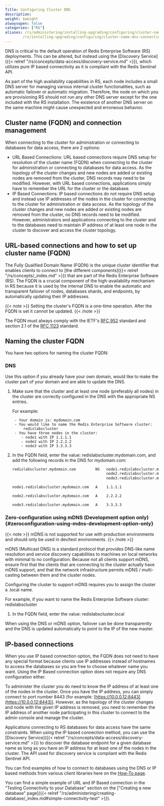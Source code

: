 ```yaml
---
Title: Configuring Cluster DNS
description:
weight: $weight
alwaysopen: false
categories: ["RS"]
aliases: /rs/administering/installing-upgrading/configuring/cluster-name-dns-connection-management/
        /rs/installing-upgrading/configuring/cluster-name-dns-connection-management/
---
```

DNS is critical to the default operation of Redis Enterprise Software
(RS) deployments. This can be altered, but instead using the [Discovery
Service]({{< relref "/rs/concepts/data-access/discovery-service.md" >}}),
which utilizes pure IP based connectivity as it is compliant with the
Redis Sentinel API.

As part of the high availability capabilities in RS, each node includes
a small DNS server for managing various internal cluster
functionalities, such as automatic failover or automatic migration.
Therefore, the node on which you are provisioning RS should not run any
other DNS server except for the one included with the RS installation.
The existence of another DNS server on the same machine might cause
unexpected and erroneous behavior.

## Cluster name (FQDN) and connection management

When connecting to the cluster for administration or connecting to
databases for data access, there are 2 options:

- URL Based Connections: URL based connections require DNS setup for
    resolution of the cluster name (FQDN) when connecting to the cluster
    for administration or connecting to databases for data access. As
    the topology of the cluster changes and new nodes are added or
    existing nodes are removed from the cluster, DNS records may need to
    be modified. However, with URL based connections, applications
    simply have to remember the URL for the cluster or the database.
- IP Based Connections: IP based connections do not require DNS setup
    and instead use IP addresses of the nodes in the cluster for
    connecting to the cluster for administration or data access. As the
    topology of the cluster changes and new nodes are added or existing
    nodes are removed from the cluster, no DNS records need to be
    modified. However, administrators and applications connecting to the
    cluster and to the databases need to maintain IP address of at least
    one node in the cluster to discover and access the cluster topology.

## URL-based connections and how to set up cluster name (FQDN)

The Fully Qualified Domain Name (FQDN) is the unique cluster identifier
that enables clients to connect to [the different components]({{< relref "/rs/concepts/_index.md" >}}) that are
part of the Redis Enterprise Software (RS). The FQDN is a crucial
component of the high-availability mechanism in RS because it is used by
the internal DNS to enable the automatic and transparent failover of
nodes, databases shards, and endpoints, by automatically updating their
IP addresses.

{{< note >}}
Setting the cluster's FQDN is a one-time operation.
After the FQDN is set it cannot be updated.
{{< /note >}}

The FQDN must always comply with the IETF's [RFC
952](http://tools.ietf.org/html/rfc952) standard and section 2.1 of the
[RFC 1123](http://tools.ietf.org/html/rfc1123) standard.

## Naming the cluster FQDN

You have two options for naming the cluster FQDN:

### DNS

Use this option if you already have your own domain, would like to make
the cluster part of your domain and are able to update the DNS.

1. Make sure that the cluster and at least one node (preferably all nodes) in the cluster are correctly
    configured in the DNS with the appropriate NS entries.

    For example:

        - Your domain is: mydomain.com
        - You would like to name the Redis Enterprise Software cluster:
            redislabscluster
        - You have three nodes in the cluster:
           - node1 with IP 1.1.1.1
           - node2 with IP 2.2.2.2
           - node3 with IP 3.3.3.3

1. In the FQDN field, enter the value: redislabscluster.mydomain.com, and
    add the following records in the DNS for mydomain.com:

    ```sh
    redislabscluster.mydomain.com         NS   node1.redislabscluster.mydomain.com
                                               node2.redislabscluster.mydomain.com
                                               node3.redislabscluster.mydomain.com 

    node1.redislabscluster.mydomain.com   A    1.1.1.1

    node2.redislabscluster.mydomain.com   A    2.2.2.2
    
    node3.redislabscluster.mydomain.com   A    3.3.3.3
    ```

### Zero-configuration using mDNS (Development option only) {#zeroconfiguration-using-mdns-development-option-only}

{{< note >}}
mDNS is not supported for use with production environments and
should only be used in dev/test environments.
{{< /note >}}

mDNS (Multicast DNS) is a standard protocol that provides DNS-like name
resolution and service discovery capabilities to machines on local
networks with minimal to no configuration. Because not all clients
support mDNS, ensure first that the clients that are connecting to
the cluster actually have mDNS support, and that the network
infrastructure permits mDNS / multi-casting between them and the cluster
nodes.

Configuring the cluster to support mDNS requires you to assign the
cluster a .local name.

For example, if you want to name the Redis Enterprise Software cluster: redislabscluster

1. In the FQDN field, enter the value: redislabscluster.local

When using the DNS or mDNS option, failover can be done transparently
and the DNS is updated automatically to point to the IP of the new
master.

## IP-based connections

When you use IP based connection option, the FQDN does not need to have
any special format because clients use IP addresses instead of
hostnames to access the databases so you are free to choose whatever
name you want. Using the IP Based connection option does not require any
DNS configuration either.

To administer the cluster you do need to know the IP address of at least
one of the nodes in the cluster. Once you have the IP address, you can
simply connect to port number 8443 (for example:
[https://10.0.0.12:8443](https://10.0.0.12:8443)). However, as the topology of the cluster changes
and node with the given IP address is removed, you need to remember
the IP address of another node participating in this cluster to connect
to the admin console and manage the cluster.

Applications connecting to RS databases for data access have the same
constraints. When using the IP based connection method, you can use the
[Discovery
Service]({{< relref "/rs/concepts/data-access/discovery-service.md" >}})
to discover the database endpoint for a given database name as long as
you have an IP address for at least one of the nodes in the cluster. The
API used for discovery service is compliant with the Redis Sentinel API.

You can find examples of how to connect to databases using the DNS or IP
based methods from various client libraries here on the [How-To
page](https://redislabs.com/resources/how-to-redis-enterprise/).

You can find a simple example of URL and IP Based connection in the
"Testing Connectivity to your Database" section on the ["Creating a new
database"
page]({{< relref "/rs/administering/creating-database/_index.md#simple-connectivity-test" >}}).
